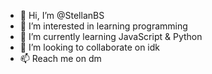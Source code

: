 - 👋 Hi, I’m @StellanBS
- 👀 I’m interested in learning programming
- 🌱 I’m currently learning JavaScript & Python
- 💞️ I’m looking to collaborate on idk
- 📫 Reach me on dm

<!---
StellanBS/StellanBS is a ✨ special ✨ repository because its `README.md` (this file) appears on your GitHub profile.
You can click the Preview link to take a look at your changes.
--->
